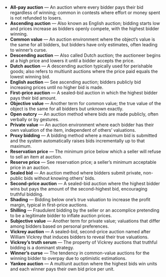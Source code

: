 - **All-pay auction** — An auction where every bidder pays their bid regardless of winning; common in contests where effort or money spent is not refunded to losers.
- **Ascending auction** — Also known as English auction; bidding starts low and prices increase as bidders openly compete, with the highest bidder winning.
- **Common value** — An auction environment where the object’s value is the same for all bidders, but bidders have only estimates, often leading to winner’s curse.
- **Descending auction** — Also called Dutch auction; the auctioneer begins at a high price and lowers it until a bidder accepts the price.
- **Dutch auction** — A descending auction typically used for perishable goods; also refers to multiunit auctions where the price paid equals the lowest winning bid.
- **English auction** — See ascending auction; bidders publicly bid increasing prices until no higher bid is made.
- **First-price auction** — A sealed-bid auction in which the highest bidder pays their bid amount.
- **Objective value** — Another term for common value; the true value of the object is the same for all bidders but unknown exactly.
- **Open outcry** — An auction method where bids are made publicly, often verbally or by gestures.
- **Private value** — An auction environment where each bidder has their own valuation of the item, independent of others’ valuations.
- **Proxy bidding** — A bidding method where a maximum bid is submitted and the system automatically raises bids incrementally up to that maximum.
- **Reservation price** — The minimum price below which a seller will refuse to sell an item at auction.
- **Reserve price** — See reservation price; a seller’s minimum acceptable price in an auction.
- **Sealed bid** — An auction method where bidders submit private, non-public bids without knowing others’ bids.
- **Second-price auction** — A sealed-bid auction where the highest bidder wins but pays the amount of the second-highest bid, encouraging truthful bidding.
- **Shading** — Bidding below one’s true valuation to increase the profit margin, typical in first-price auctions.
- **Shilling** — Fraudulent bidding by the seller or an accomplice pretending to be a legitimate bidder to inflate auction prices.
- **Subjective value** — Another term for private value; valuations that differ among bidders based on personal preferences.
- **Vickrey auction** — A sealed-bid, second-price auction named after William Vickrey that induces bidders to reveal their true valuations.
- **Vickrey’s truth serum** — The property of Vickrey auctions that truthful bidding is a dominant strategy.
- **Winner’s curse** — The tendency in common-value auctions for the winning bidder to overpay due to optimistic estimations. 
- **Yankee auction** — A multiunit auction where the highest bids win units and each winner pays their own bid price per unit.
